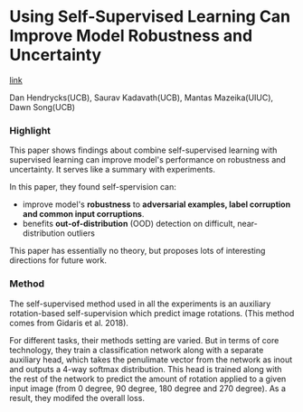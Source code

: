 # Using Self-Supervised Learning Can Improve Model Robustness and Uncertainty

[link](http://arxiv.org/abs/1906.12340)

Dan Hendrycks(UCB), Saurav Kadavath(UCB), Mantas Mazeika(UIUC), Dawn Song(UCB) 

### Highlight

This paper shows findings about combine self-supervised learning with supervised learning can improve model's performance on robustness and uncertainty. It serves like a summary with experiments.

In this paper, they found self-spervision can:

-  improve model's **robustness** to **adversarial examples, label corruption and common input corruptions**. 
- benefits **out-of-distribution** (OOD) detection on difficult, near-distribution outliers

This paper has essentially no theory, but proposes lots of interesting directions for future work. 

### Method

The self-supervised method used in all the experiments is an auxiliary rotation-based self-supervision which predict image rotations. (This method comes from Gidaris et al. 2018).

For different tasks, their methods setting are varied. But in terms of core technology, they train a classification network along with a separate auxiliary head, which takes the penulimate vector from the network as inout and outputs a 4-way softmax distribution. This head is trained along with the rest of the network to predict the amount of rotation applied to a given input image (from 0 degree, 90 degree, 180 degree and 270 degree). As a result, they modifed the overall loss.

### 



